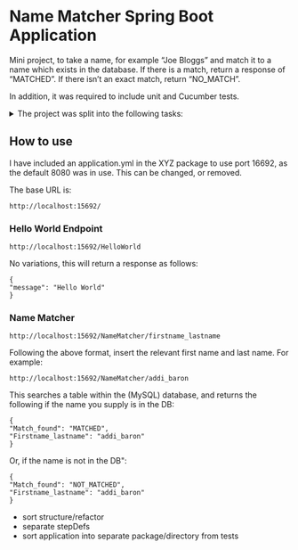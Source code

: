 # Name Matcher Spring Boot Application

Mini project, to take a name, for example “Joe Bloggs” and match it to a name which exists in the database. If there is a match, return a response of “MATCHED”. If there isn’t an exact match, return “NO_MATCH”.

In addition, it was required to include unit and Cucumber tests. 



<details>
    <summary>The project was split into the following tasks: </summary>
        
1. Create a Spring Boot application using Spring Initializr 
2. Create a Rest Controller
3. Create the Name Matcher endpoint
4. Create Cucumber Tests
5. Create a MySQL database
6. Set up JPA to interact with your database
7. Change your Name Matching endpoint 

</details>

## How to use 
I have included an application.yml in the XYZ package to use port 16692, as the default 8080 was in use. This can be changed, or removed. 

The base URL is: 
```aidl
http://localhost:15692/
```

### Hello World Endpoint
```
http://localhost:15692/HelloWorld
```
No variations, this will return a response as follows: 

```aidl
{
"message": "Hello World"
}
```

### Name Matcher
```
http://localhost:15692/NameMatcher/firstname_lastname
```
Following the above format, insert the relevant first name and last name. For example: 
```
http://localhost:15692/NameMatcher/addi_baron
```

This searches a table within the (MySQL) database, and returns the following if the name you supply is in the DB: 
```aidl
{
"Match_found": "MATCHED",
"Firstname_lastname": "addi_baron"
}
```

Or, if the name is not in the DB": 
```aidl
{
"Match_found": "NOT_MATCHED",
"Firstname_lastname": "addi_baron"
}
```



- sort structure/refactor 
- separate stepDefs 
- sort application into separate package/directory from tests 